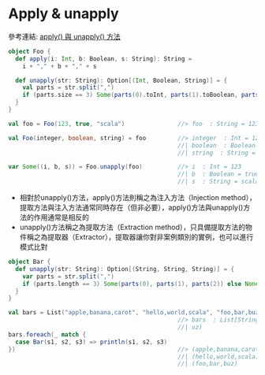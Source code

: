 # Apply & unapply

參考連結: [apply() 與 unapply() 方法](http://openhome.cc/Gossip/Scala/ApplyUnApply.html)

```scala
object Foo {
  def apply(i: Int, b: Boolean, s: String): String =
    i + "," + b + "," + s

  def unapply(str: String): Option[(Int, Boolean, String)] = {
    val parts = str.split(",")
    if (parts.size == 3) Some(parts(0).toInt, parts(1).toBoolean, parts(2)) else None
  }
}

val foo = Foo(123, true, "scala")               //> foo  : String = 123,true,scala

val Foo(integer, boolean, string) = foo         //> integer  : Int = 123
                                                //| boolean  : Boolean = true
                                                //| string  : String = scala

var Some((i, b, s)) = Foo.unapply(foo)          //> i  : Int = 123
                                                //| b  : Boolean = true
                                                //| s  : String = scala
```
- 相對於unapply()方法，apply()方法則稱之為注入方法（Injection method），提取方法與注入方法通常同時存在（但非必要），apply()方法與unapply()方法的作用通常是相反的
- unapply()方法稱之為提取方法（Extraction method），只具備提取方法的物件稱之為提取器（Extractor），提取器讓你對非案例類別的實例，也可以進行模式比對
```scala
object Bar {
  def unapply(str: String): Option[(String, String, String)] = {
    var parts = str.split(",")
    if (parts.length == 3) Some(parts(0), parts(1), parts(2)) else None
  }
}

val bars = List("apple,banana,carot", "hello,world,scala", "foo,bar,buz")
                                                //> bars  : List[String] = List(apple,banana,carot, hello,world,scala, foo,bar,b
                                                //| uz)
bars.foreach(_ match {
  case Bar(s1, s2, s3) => println(s1, s2, s3)
})                                              //> (apple,banana,carot)
                                                //| (hello,world,scala)
                                                //| (foo,bar,buz)
```
